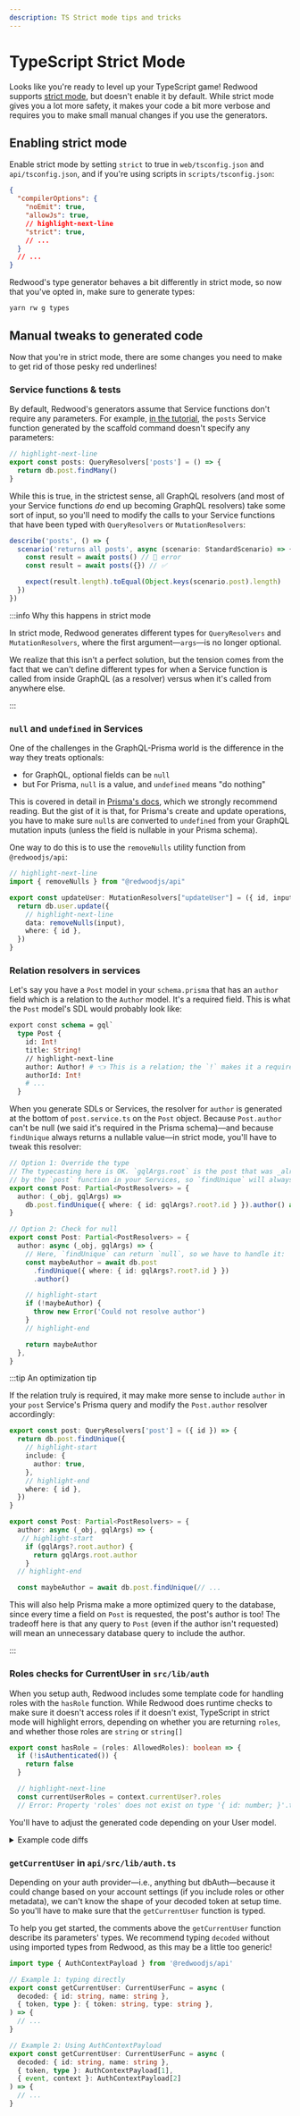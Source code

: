 ```yaml
---
description: TS Strict mode tips and tricks
---
```


# TypeScript Strict Mode

Looks like you're ready to level up your TypeScript game!
Redwood supports [strict mode](https://www.typescriptlang.org/docs/handbook/2/basic-types.html#strictness), but doesn't enable it by default.
While strict mode gives you a lot more safety, it makes your code a bit more verbose and requires you to make small manual changes if you use the generators.

## Enabling strict mode

Enable strict mode by setting `strict` to true in `web/tsconfig.json` and `api/tsconfig.json`, and if you're using scripts in `scripts/tsconfig.json`:

```json title="web/tsconfig.json, api/tsconfig.json, scripts/tsconfig.json"
{
  "compilerOptions": {
    "noEmit": true,
    "allowJs": true,
    // highlight-next-line
    "strict": true,
    // ...
  }
  // ...
}
```

Redwood's type generator behaves a bit differently in strict mode, so now that you've opted in, make sure to generate types:

```
yarn rw g types
```

## Manual tweaks to generated code

Now that you're in strict mode, there are some changes you need to make to get rid of those pesky red underlines!

### Service functions & tests

By default, Redwood's generators assume that Service functions don't require any parameters. For example, [in the tutorial](../tutorial/chapter2/side-quest.md), the `posts` Service function generated by the scaffold command doesn't specify any parameters:

```ts title="src/services/posts/posts.test.ts"
// highlight-next-line
export const posts: QueryResolvers['posts'] = () => {
  return db.post.findMany()
}
```

While this is true, in the strictest sense, all GraphQL resolvers (and most of your Service functions _do_ end up becoming GraphQL resolvers) take some sort of input, so you'll need to modify the calls to your Service functions that have been typed with `QueryResolvers` or `MutationResolvers`:

```ts title="src/services/posts/posts.test.ts"
describe('posts', () => {
  scenario('returns all posts', async (scenario: StandardScenario) => {
    const result = await posts() // 🛑 error
    const result = await posts({}) // ✅

    expect(result.length).toEqual(Object.keys(scenario.post).length)
  })
})
```

:::info Why this happens in strict mode

In strict mode, Redwood generates different types for `QueryResolvers` and `MutationResolvers`, where the first argument—`args`—is no longer optional.

We realize that this isn't a perfect solution, but the tension comes from the fact that we can't define different types for when a Service function is called from inside GraphQL (as a resolver) versus when it's called from anywhere else.

:::

### `null` and `undefined` in Services

One of the challenges in the GraphQL-Prisma world is the difference in the way they treats optionals:

- for GraphQL, optional fields can be `null`
- but For Prisma, `null` is a value, and `undefined` means "do nothing"

This is covered in detail in [Prisma's docs](https://www.prisma.io/docs/concepts/components/prisma-client/null-and-undefined), which we strongly recommend reading.
But the gist of it is that, for Prisma's create and update operations, you have to make sure `null`s are converted to `undefined` from your GraphQL mutation inputs (unless the field is nullable in your Prisma schema).

One way to do this is to use the `removeNulls` utility function from `@redwoodjs/api`:

```ts title=api/src/services/users.ts
// highlight-next-line
import { removeNulls } from "@redwoodjs/api"

export const updateUser: MutationResolvers["updateUser"] = ({ id, input }) => {
  return db.user.update({
    // highlight-next-line
    data: removeNulls(input),
    where: { id },
  })
}
```

### Relation resolvers in services

Let's say you have a `Post` model in your `schema.prisma` that has an `author` field which is a relation to the `Author` model. It's a required field.
This is what the `Post` model's SDL would probably look like:

```graphql post.sdl.ts
export const schema = gql`
  type Post {
    id: Int!
    title: String!
    // highlight-next-line
    author: Author! # 👈 This is a relation; the `!` makes it a required field
    authorId: Int!
    # ...
  }
```

When you generate SDLs or Services, the resolver for `author` is generated at the bottom of `post.service.ts` on the `Post` object.
Because `Post.author` can't be null (we said it's required in the Prisma schema)—and because `findUnique` always returns a nullable value—in strict mode, you'll have to tweak this resolver:

```ts Post.service.ts
// Option 1: Override the type
// The typecasting here is OK. `gqlArgs.root` is the post that was _already found_
// by the `post` function in your Services, so `findUnique` will always find it!
export const Post: Partial<PostResolvers> = {
  author: (_obj, gqlArgs) =>
    db.post.findUnique({ where: { id: gqlArgs?.root?.id } }).author() as Author, // 👈
}

// Option 2: Check for null
export const Post: Partial<PostResolvers> = {
  author: async (_obj, gqlArgs) => {
    // Here, `findUnique` can return `null`, so we have to handle it:
    const maybeAuthor = await db.post
      .findUnique({ where: { id: gqlArgs?.root?.id } })
      .author()

    // highlight-start
    if (!maybeAuthor) {
      throw new Error('Could not resolve author')
    }
    // highlight-end

    return maybeAuthor
  },
}
```


:::tip An optimization tip

If the relation truly is required, it may make more sense to include `author` in your `post` Service's Prisma query and modify the `Post.author` resolver accordingly:

```ts
export const post: QueryResolvers['post'] = ({ id }) => {
  return db.post.findUnique({
    // highlight-start
    include: {
      author: true,
    },
    // highlight-end
    where: { id },
  })
}

export const Post: Partial<PostResolvers> = {
  author: async (_obj, gqlArgs) => {
   // highlight-start
    if (gqlArgs?.root.author) {
      return gqlArgs.root.author
    }
  // highlight-end

  const maybeAuthor = await db.post.findUnique(// ...
```

This will also help Prisma make a more optimized query to the database, since every time a field on `Post` is requested, the post's author is too! The tradeoff here is that any query to `Post` (even if the author isn't requested) will mean an unnecessary database query to include the author.

:::

### Roles checks for CurrentUser in `src/lib/auth`

When you setup auth, Redwood includes some template code for handling roles with the `hasRole` function.
While Redwood does runtime checks to make sure it doesn't access roles if it doesn't exist, TypeScript in strict mode will highlight errors, depending on whether you are returning `roles`, and whether those roles are `string` or `string[]`

```typescript
export const hasRole = (roles: AllowedRoles): boolean => {
  if (!isAuthenticated()) {
    return false
  }

  // highlight-next-line
  const currentUserRoles = context.currentUser?.roles
  // Error: Property 'roles' does not exist on type '{ id: number; }'.ts(2339)
```

You'll have to adjust the generated code depending on your User model.

<details>
<summary>Example code diffs</summary>

#### A. If your project does not use roles

If your `getCurrentUser` doesn't return `roles`, and you don't use this functionality, you can safely remove the `hasRole` function.

#### B. Roles on current user is a string

Alternatively, if  you define the roles as a string, you can remove the code that does checks against Arrays

```diff title="api/src/lib/auth.ts"
export const hasRole = (roles: AllowedRoles): boolean => {
  if (!isAuthenticated()) {
    return false
  }

  const currentUserRoles = context.currentUser?.roles

  if (typeof roles === 'string') {
-    if (typeof currentUserRoles === 'string') {
      return currentUserRoles === roles
-    }
  }

  if (Array.isArray(roles)) {
-    if (Array.isArray(currentUserRoles)) {
-      return currentUserRoles?.some((allowedRole) =>
-        roles.includes(allowedRole)
-      )
-    } else if (typeof currentUserRoles === 'string') {
      // roles to check is an array, currentUser.roles is a string
      return roles.some((allowedRole) => currentUserRoles === allowedRole)
-    }
  }

  // roles not found
  return false
}
```

#### C. Roles on current user is an Array of strings

If in your User model, roles are an array of strings, and can never be just a string, you can safely remove most of the code

```diff title="api/src/lib/auth.ts"
export const hasRole = (roles: AllowedRoles): boolean => {
  if (!isAuthenticated()) {
    return false
  }

 const currentUserRoles = context.currentUser?.roles

  if (typeof roles === 'string') {
-    if (typeof currentUserRoles === 'string') {
-      return currentUserRoles === roles
-    } else if (Array.isArray(currentUserRoles)) {
      // roles to check is a string, currentUser.roles is an array
      return currentUserRoles?.some((allowedRole) => roles === allowedRole)
-    }
  }

  if (Array.isArray(roles)) {
-    if (Array.isArray(currentUserRoles)) {
      return currentUserRoles?.some((allowedRole) =>
        roles.includes(allowedRole)
      )
-    } else if (typeof currentUserRoles === 'string') {
-      return roles.some(
-        (allowedRole) => currentUserRoles === allowedRole
-      )
    }
  }

  // roles not found
  return false
}
```
</details>

### `getCurrentUser` in `api/src/lib/auth.ts`

Depending on your auth provider—i.e., anything but dbAuth—because it could change based on your account settings (if you include roles or other metadata), we can't know the shape of your decoded token at setup time.
So you'll have to make sure that the `getCurrentUser` function is typed.

To help you get started, the comments above the `getCurrentUser` function describe its parameters' types. We recommend typing `decoded` without using imported types from Redwood, as this may be a little too generic!

```ts title='api/src/lib/auth.ts'
import type { AuthContextPayload } from '@redwoodjs/api'

// Example 1: typing directly
export const getCurrentUser: CurrentUserFunc = async (
  decoded: { id: string, name: string },
  { token, type }: { token: string, type: string },
) => {
  // ...
}

// Example 2: Using AuthContextPayload
export const getCurrentUser: CurrentUserFunc = async (
  decoded: { id: string, name: string },
  { token, type }: AuthContextPayload[1],
  { event, context }: AuthContextPayload[2]
) => {
  // ...
}
```
